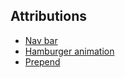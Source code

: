 ## Attributions
- [Nav bar](https://dev.to/devggaurav/let-s-build-a-responsive-navbar-and-hamburger-menu-using-html-css-and-javascript-4gci)
- [Hamburger animation](https://www.w3schools.com/howto/howto_css_menu_icon.asp)
- [Prepend](https://stackoverflow.com/questions/2007357/how-to-set-dom-element-as-first-child)